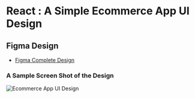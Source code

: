 # React : A Simple Ecommerce App UI Design

## Figma Design

- [Figma Complete Design](https://www.figma.com/design/IfS34Ib1yQAk6lZB7XJwgD/Full-E-Commerce-Website-UI-UX-Design--Community-?node-id=1-3&p=f&t=Ofvn55tPZAygTIug-0)

### A Sample Screen Shot of the Design

![Ecommerce App UI Design](public/figma-design/E-Commerce%20HomePage.jpg)
